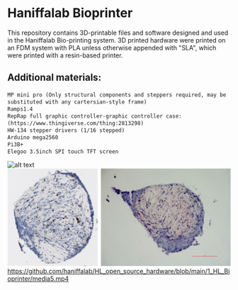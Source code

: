 # Haniffalab Bioprinter

This repository contains 3D-printable files and software designed and used in the Haniffalab Bio-printing system. 3D printed hardware were printed on an FDM system with PLA unless otherwise appended with "SLA", which were printed with a resin-based printer.

## Additional materials:
	MP mini pro (Only structural components and steppers required, may be substituted with any cartersian-style frame)
	Ramps1.4
  	RepRap full graphic controller-graphic controller case: (https://www.thingiverse.com/thing:2813298)
	HW-134 stepper drivers (1/16 stepped)
	Arduino mega2560
  	Pi3B+
  	Elegoo 3.5inch SPI touch TFT screen 
	
![alt text](https://github.com/haniffalab/HL_open_source_hardware/blob/main/1_HL_Bioprinter/20210126_163532.jpg)
![alt text](https://github.com/haniffalab/HL_open_source_hardware/blob/main/1_HL_Bioprinter/organoids.png)
https://github.com/haniffalab/HL_open_source_hardware/blob/main/1_HL_Bioprinter/media5.mp4

